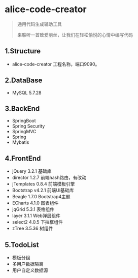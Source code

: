 # alice-code-creator

> 通用代码生成辅助工具
>
> 来聆听一首致爱丽丝，让我们在轻松愉悦的心情中编写代码

## 1.Structure

- alice-code-creator 工程名称，端口9090。

## 2.DataBase

- MySQL 5.7.28

## 3.BackEnd
- SpringBoot 
- Spring Security
- SpringMVC
- Spring
- Mybatis

## 4.FrontEnd

- jQuery 3.2.1 基础库
- director 1.2.7 前端hash路由，有改动
- jTemplates 0.8.4 前端模板引擎
- Bootstrap v4.2.1 前端UI基础库
- Beagle 1.7.0 Bootstrap4主题
- ECharts 4.1.0 图表组件
- jqGrid 5.3.1 表格组件
- layer 3.1.1 Web弹层组件
- select2 4.0.5 下拉框组件
- zTree 3.5.36 树组件

## 5.TodoList

- 模板分组
- 多用户数据隔离
- 用户自定义数据源